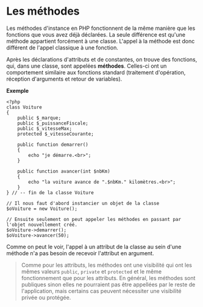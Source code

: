 # Les méthodes

Les méthodes d'instance en PHP fonctionnent de la même manière que les fonctions que vous avez déjà déclarées. La seule différence est qu'une méthode appartient forcément à une classe. L'appel à la méthode est donc différent de l'appel classique à une fonction.


Après les déclarations d'attributs et de constantes, on trouve des fonctions, qui, dans une classe, sont appelées **méthodes**. Celles-ci ont un comportement similaire aux fonctions standard (traitement d'opération, réception d'arguments et retour de variables).     

**Exemple**

    <?php
    class Voiture
    {
        public $_marque;
        public $_puissanceFiscale;
        public $_vitesseMax;
        protected $_vitesseCourante;

        public function demarrer()
        {
            echo "je démarre.<br>";
        }

        public function avancer(int $nbKm)
        {
            echo "la voiture avance de ".$nbKm." kilomètres.<br>";
        }
    } // -- fin de la classe Voiture

    // Il nous faut d'abord instancier un objet de la classe
    $oVoiture = new Voiture();

    // Ensuite seulement on peut appeler les méthodes en passant par l'objet nouvellement créé.
    $oVoiture->demarrer();
    $oVoiture->avancer(50);

Comme on peut le voir, l'appel à un attribut de la classe au sein d'une méthode n'a pas besoin de recevoir l'attribut en argument.   

> Comme pour les attributs, les méthodes ont une visibilité qui ont les mêmes valeurs `public`, `private` et `protected` et le même fonctionnement que pour les attributs. En général, les méthodes sont publiques sinon elles ne pourraient pas être appellées par le reste de l'application, mais certains cas peuvent nécessiter une visibilité privée ou protégée.     

<br><br><br><br>